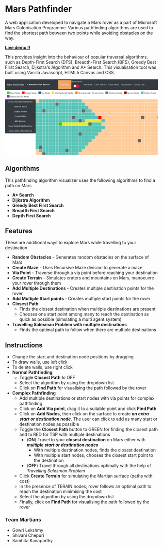 # Mars Pathfinder

A web application developed to navigate a Mars rover as a part of Microsoft Mars Colonisation Programme. Various pathfinding algorithms are used to find the shortest path between two points while avoiding obstacles on the way.  

[**Live demo !!**](https://marspathfinder.herokuapp.com/)

This provides insight into the behaviour of popular traversal algorithms, such as Depth-First Search (DFS), Breadth-First Search (BFS), Greedy Best First Search, Dijkstra's Algorithm and A* Search.
This visualisation tool was built using Vanilla Javascript, HTML5 Canvas and CSS.

![Screenshot](model.png)

## Algorithms 
This pathfinding algorithm visualizer uses the following algorithms to find a path on Mars
  - **A\* Search** 
  - **Dijkstra Algorithm** 
  - **Greedy Best First Search**
  - **Breadth First Search**
  - **Depth First Search**

## Features 
These are additional ways to explore Mars while travelling to your destination
  - **Random Obstacles**            - Generates random obstacles on the surface of Mars 
  - **Create Maze**                 - Uses Recursive Maze division to generate a maze 
  - **Via Point**                  - Traverse through a via point before reaching your destination
  - **Create Terrain**              - Simulates craters and mountains on Mars, manoeuvre your rover through them 
  - **Add Multiple Destinations**   - Creates multiple destination points for the rover 
  - **Add Multiple Start points**   - Creates multiple start points for the rover
  - **Closest Path**                
    - Finds the closest destination when multiple destinations are present 
    - Chooses one start point among many to reach the destination as quick as possible (simulating a multi agent system)
 - **Travelling Salesman Problem with multiple destinations**
    - Finds the optimal path to follow when there are multiple destinations 

## Instructions
 - Change the start and destination node positions by dragging
 - To draw walls, use left click
 - To delete walls, use right click
 - **Normal Pathfinding**
   - Toggle **Closest Path** to OFF 
   - Select the algorithm by using the dropdown list 
   - Click on **Find Path** for visualising the path followed by the rover 
 - **Complex Pathfinding**
   - Add multiple destinations or start nodes with via points for complex pathfinding    
   - Click on **Add Via point**, drag it to a suitable point and click **Find Path** 
   - Click on **Add Nodes**, then click on the surface to create _**an extra start or destination node**_. The user can click to add as many start or destination nodes as possible
   - Toggle the **Closest Path** button to GREEN for finding the closest path and to RED for TSP with multiple destinations
     - (**ON**) Travel to your **closest destination** on Mars either with **_multiple start or destination nodes_**
        - With multiple destination nodes, finds the closest destination
        - With multiple start nodes, chooses the closest start point to the destination
     - (**OFF**) Travel through all destinations optimally with the help of _Travelling Salesman Problem_
    - Click **Create Terrain** for simulating the Martian surface (paths with cost)
    - In the presence of TERAIN nodes, rover follows an optimal path to reach the destination minimising the cost 
    - Select the algorithm by using the dropdown list 
    - Finally, click on **Find Path** for visualising the path followed by the rover 

### Team Martians
 - Gowri Lekshmy 
 - Shivani Chepuri
 - Samhita Kanaparthy
